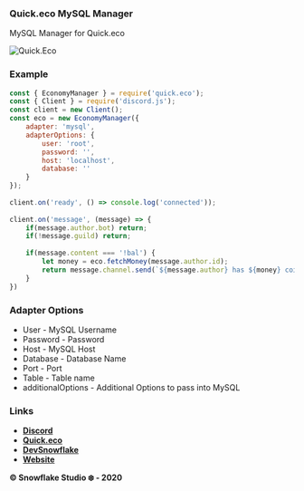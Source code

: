 ### Quick.eco MySQL Manager
MySQL Manager for Quick.eco

![Quick.Eco](https://nodei.co/npm/quick.eco.png)

### Example
```js
const { EconomyManager } = require('quick.eco');
const { Client } = require('discord.js');
const client = new Client();
const eco = new EconomyManager({
    adapter: 'mysql',
    adapterOptions: {
        user: 'root',
        password: '',
        host: 'localhost',
        database: ''
    }    
});
 
client.on('ready', () => console.log('connected'));
 
client.on('message', (message) => {
    if(message.author.bot) return;
    if(!message.guild) return;
 
    if(message.content === '!bal') {
        let money = eco.fetchMoney(message.author.id);
        return message.channel.send(`${message.author} has ${money} coins.`);
    }
})
```

### Adapter Options
- User - MySQL Username
- Password - Password
- Host - MySQL Host
- Database - Database Name
- Port - Port
- Table - Table name
- additionalOptions - Additional Options to pass into MySQL

### Links
- **[Discord](https://discord.gg/uqB8kxh)**
- **[Quick.eco](https://npmjs.com/package/quick.eco)**
- **[DevSnowflake](https://github.com/DevSnowflake)**
- **[Website](https://snowflakedev.xyz/)**

**© Snowflake Studio ❄️ - 2020**